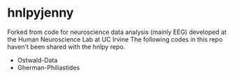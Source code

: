 # hnlpyjenny
Forked from code for neuroscience data analysis (mainly EEG) developed at the Human Neuroscience Lab at UC Irvine
The following codes in this repo haven't been shared with the hnlpy repo.
- Ostwald-Data
- Gherman-Philiastides
